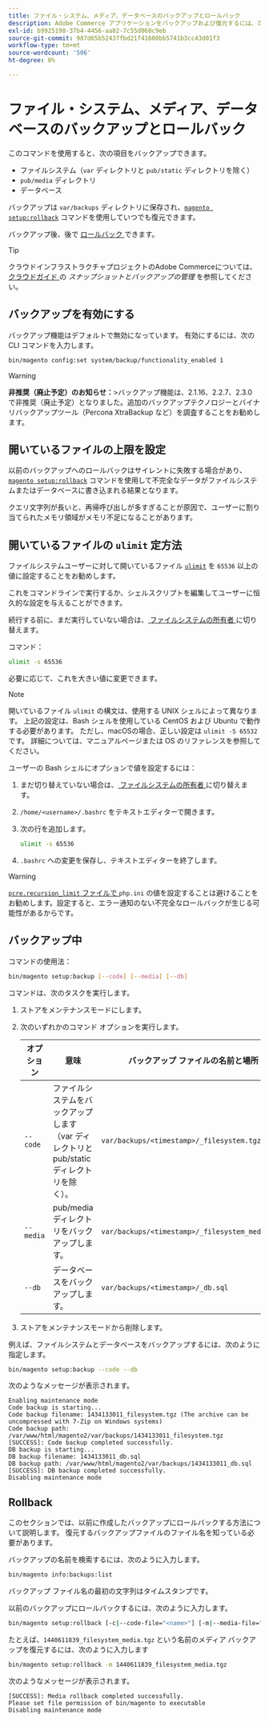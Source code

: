 ```yaml
---
title: ファイル・システム、メディア、データベースのバックアップとロールバック
description: Adobe Commerce アプリケーションをバックアップおよび復元するには、次の手順に従います。
exl-id: b9925198-37b4-4456-aa82-7c55d060c9eb
source-git-commit: 987d65b52437fbd21f41600bb5741b3cc43d01f3
workflow-type: tm+mt
source-wordcount: '506'
ht-degree: 0%

---
```


# ファイル・システム、メディア、データベースのバックアップとロールバック

このコマンドを使用すると、次の項目をバックアップできます。

* ファイルシステム（`var` ディレクトリと `pub/static` ディレクトリを除く）
* `pub/media` ディレクトリ
* データベース

バックアップは `var/backups` ディレクトリに保存され、[`magento setup:rollback`](uninstall-modules.md#roll-back-the-file-system-database-or-media-files) コマンドを使用していつでも復元できます。

バックアップ後、後で [ ロールバック ](#rollback) できます。

>[!TIP]
>
>クラウドインフラストラクチャプロジェクトのAdobe Commerceについては、[ クラウドガイド ](https://experienceleague.adobe.com/en/docs/commerce-cloud-service/user-guide/develop/storage/snapshots) の _スナップショットとバックアップの管理_ を参照してください。

## バックアップを有効にする

バックアップ機能はデフォルトで無効になっています。 有効にするには、次の CLI コマンドを入力します。

```bash
bin/magento config:set system/backup/functionality_enabled 1
```

>[!WARNING]
>
>**非推奨（廃止予定）のお知らせ：**
>&#x200B;>バックアップ機能は、2.1.16、2.2.7、2.3.0 で非推奨（廃止予定）となりました。追加のバックアップテクノロジーとバイナリバックアップツール（Percona XtraBackup など）を調査することをお勧めします。

## 開いているファイルの上限を設定

以前のバックアップへのロールバックはサイレントに失敗する場合があり、[`magento setup:rollback`](uninstall-modules.md#roll-back-the-file-system-database-or-media-files) コマンドを使用して不完全なデータがファイルシステムまたはデータベースに書き込まれる結果となります。

クエリ文字列が長いと、再帰呼び出しが多すぎることが原因で、ユーザーに割り当てられたメモリ領域がメモリ不足になることがあります。

## 開いているファイルの `ulimit` 定方法

ファイルシステムユーザーに対して開いているファイル [`ulimit`](https://ss64.com/bash/ulimit.html) を `65536` 以上の値に設定することをお勧めします。

これをコマンドラインで実行するか、シェルスクリプトを編集してユーザーに恒久的な設定を与えることができます。

続行する前に、まだ実行していない場合は、[ ファイルシステムの所有者 ](../prerequisites/file-system/overview.md) に切り替えます。

コマンド：

```bash
ulimit -s 65536
```

必要に応じて、これを大きい値に変更できます。

>[!NOTE]
>
>開いているファイル `ulimit` の構文は、使用する UNIX シェルによって異なります。 上記の設定は、Bash シェルを使用している CentOS および Ubuntu で動作する必要があります。 ただし、macOSの場合、正しい設定は `ulimit -S 65532` です。 詳細については、マニュアルページまたは OS のリファレンスを参照してください。

ユーザーの Bash シェルにオプションで値を設定するには：

1. まだ切り替えていない場合は、[ ファイルシステムの所有者 ](../prerequisites/file-system/overview.md) に切り替えます。
1. `/home/<username>/.bashrc` をテキストエディターで開きます。
1. 次の行を追加します。

   ```bash
   ulimit -s 65536
   ```

1. `.bashrc` への変更を保存し、テキストエディターを終了します。

>[!WARNING]
>
>[`pcre.recursion_limit` ファイルで ](https://www.php.net/manual/en/pcre.configuration.php)`php.ini` の値を設定することは避けることをお勧めします。設定すると、エラー通知のない不完全なロールバックが生じる可能性があるからです。

## バックアップ中

コマンドの使用法：

```bash
bin/magento setup:backup [--code] [--media] [--db]
```

コマンドは、次のタスクを実行します。

1. ストアをメンテナンスモードにします。
1. 次のいずれかのコマンド オプションを実行します。

   | オプション | 意味 | バックアップ ファイルの名前と場所 |
   |--- |--- |--- |
   | `--code` | ファイルシステムをバックアップします（var ディレクトリと pub/static ディレクトリを除く）。 | `var/backups/<timestamp>/_filesystem.tgz` |
   | `--media` | pub/media ディレクトリをバックアップします。 | `var/backups/<timestamp>/_filesystem_media.tgz` |
   | `--db` | データベースをバックアップします。 | `var/backups/<timestamp>/_db.sql` |

1. ストアをメンテナンスモードから削除します。

例えば、ファイルシステムとデータベースをバックアップするには、次のように指定します。

```bash
bin/magento setup:backup --code --db
```

次のようなメッセージが表示されます。

```
Enabling maintenance mode
Code backup is starting...
Code backup filename: 1434133011_filesystem.tgz (The archive can be uncompressed with 7-Zip on Windows systems)
Code backup path: /var/www/html/magento2/var/backups/1434133011_filesystem.tgz
[SUCCESS]: Code backup completed successfully.
DB backup is starting...
DB backup filename: 1434133011_db.sql
DB backup path: /var/www/html/magento2/var/backups/1434133011_db.sql
[SUCCESS]: DB backup completed successfully.
Disabling maintenance mode
```

## Rollback

このセクションでは、以前に作成したバックアップにロールバックする方法について説明します。 復元するバックアップファイルのファイル名を知っている必要があります。

バックアップの名前を検索するには、次のように入力します。

```bash
bin/magento info:backups:list
```

バックアップ ファイル名の最初の文字列はタイムスタンプです。

以前のバックアップにロールバックするには、次のように入力します。

```bash
bin/magento setup:rollback [-c|--code-file="<name>"] [-m|--media-file="<name>"] [-d|--db-file="<name>"]
```

たとえば、`1440611839_filesystem_media.tgz` という名前のメディア バックアップを復元するには、次のように入力します

```bash
bin/magento setup:rollback -m 1440611839_filesystem_media.tgz
```

次のようなメッセージが表示されます。

```
[SUCCESS]: Media rollback completed successfully.
Please set file permission of bin/magento to executable
Disabling maintenance mode
```
